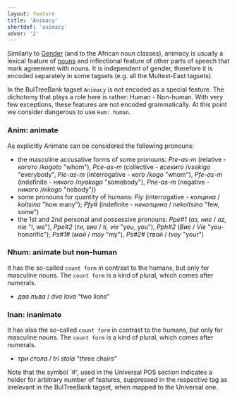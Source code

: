 ```yaml
---
layout: feature
title: 'Animacy'
shortdef: 'animacy'
udver: '2'
---
```


Similarly to [Gender]() (and to the African noun classes), animacy
is usually a lexical feature of [nouns](u-pos/NOUN) and inflectional feature of
other parts of speech that mark agreement with nouns. It is
independent of gender, therefore it is encoded separately in some
tagsets (e.g. all the Multext-East tagsets).

In the BulTreeBank tagset `Animacy` is not encoded as a special feature.
The dichotomy that plays a role here is rather: Human - Non-human.
With very few exceptions, these features are not encoded grammatically.
At this point we consider dangerous to use `Hum: human`.

### Anim: animate

As explicitly Animate can be considered the following pronouns:

- the masculine accusative forms of some pronouns: _Pre-as-m_ (relative - _когото_ /_kogoto_ "whom"), _Pce-as-m_ (collective - _всекиго_ /_vsekigo_ "everybody",
_Pie-as-m_ (interrogative - _кого_ /_kogo_ "whom"), _Pfe-as-m_ (indefinite - _някого_ /_nyakogo_ "somebody"), _Pne-as-m_ (negative - _никого_ /_nikogo_ "nobody")) 
- some pronouns for quantity of humans: _Piy_ (interrogative - _колцина_ / _koltsina_ "how many"); _Pfy#_ (indefinite - _неколцина_ / _nekoltsina_ "few, some")
- the 1st and 2nd personal and possessive pronouns: _Ppe#1_ (_аз, ние_ / _az, nie_ "I, we"), _Ppe#2_ (_ти, вие_ / _ti, vie_ "you, you"), _Pph#2_ (_Вие_ / _Vie_ "you-honorific");
_Ps#1#_ (_мой_ / _moy_ "my"), _Ps#2#_ (_твой_ / _tvoy_ "your")

### Nhum: animate but non-human

It has the so-called `count form` in contrast to the humans, but only for masculine nouns. The `count form` is a kind of plural, which comes after numerals.

- _два лъва_ / _dva lava_ "two lions"

### Inan: inanimate

It has also the so-called `count form` in contrast to the humans, but only for masculine nouns. The `count form` is a kind of plural, which comes after numerals.

- _три стола_ / _tri stola_ "three chairs"

Note that the symbol `#', used in the Universal POS section indicates a holder for arbitrary number of features, suppressed in the respective tag as irrelevant in the BulTreeBank tagset, when mapped to the Universal one.
<!-- Interlanguage links updated Út zář 29 20:31:33 CEST 2020 -->

